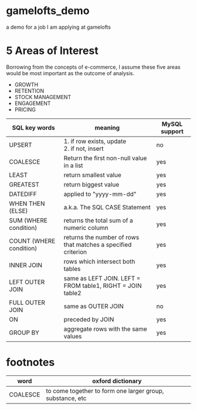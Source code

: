 # gamelofts_demo
a demo for a job I am applying at gamelofts

# 5 Areas of Interest
Borrowing from the concepts of e-commerce, I assume these five areas would be most important as the outcome of analysis.
* GROWTH
* RETENTION
* STOCK MANAGEMENT
* ENGAGEMENT
* PRICING

SQL key words | meaning | MySQL support
--- | --- | ---
UPSERT | 1. if row exists, update <br/> 2. if not, insert | no
COALESCE | Return the first non-null value in a list | yes
LEAST | return smallest value | yes
GREATEST | return biggest value | yes
DATEDIFF | applied to "yyyy-mm-dd" | yes
WHEN THEN (ELSE) | a.k.a. The SQL CASE Statement | yes
SUM (WHERE condition)| returns the total sum of a numeric column | yes
COUNT (WHERE condition) | returns the number of rows that matches a specified criterion | yes
INNER JOIN | rows which intersect both tables | yes
LEFT OUTER JOIN | same as LEFT JOIN. LEFT = FROM table1, RIGHT = JOIN table2 | yes
FULL OUTER JOIN | same as OUTER JOIN | no
ON | preceded by JOIN | yes
GROUP BY | aggregate rows with the same values | yes

# footnotes

word | oxford dictionary
--- | ---
COALESCE | to come together to form one larger group, substance, etc
